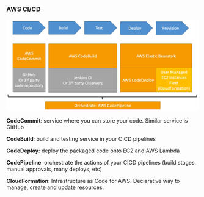 ### AWS CI/CD

![](files/CICD.png)

**CodeCommit**: service where you can store your code. Similar service is GitHub

**CodeBuild**: build and testing service in your CICD pipelines

**CodeDeploy**: deploy the packaged code onto EC2 and AWS Lambda

**CodePipeline**: orchestrate the actions of your CICD pipelines (build stages, manual approvals, many deploys, etc)

**CloudFormation**: Infrastructure as Code for AWS. Declarative way to manage, create and update resources.
